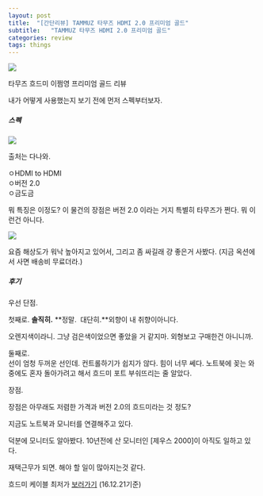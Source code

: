 ```yaml
---
layout: post
title:  "[간단리뷰] TAMMUZ 타무즈 HDMI 2.0 프리미엄 골드"
subtitle:   "TAMMUZ 타무즈 HDMI 2.0 프리미엄 골드"
categories: review
tags: things
---
```

[![](http://postfiles8.naver.net/20160929_103/zooqzqz_1475149219047IMcCk_JPEG/a4d8dfd8-1b65-432a-beb2-ae7d07c5f4da.jpg?type=w773)](#)


타무즈 흐드미 이쩜영 프리미엄 골드 리뷰  

내가 어떻게 사용했는지 보기 전에 먼저 스펙부터보자.  

##### 스펙

[![](http://postfiles9.naver.net/20160929_216/zooqzqz_1475151491693k0E8t_PNG/tammuz_hdmi.PNG?type=w773)](#)

출처는 다나와.  

ㅇHDMI to HDMI  
ㅇ버전 2.0  
ㅇ금도금  

뭐 특징은 이정도? 이 물건의 장점은 버전 2.0 이라는 거지 특별히 타무즈가 쩐다. 뭐 이런건 아니다.  

[![](http://postfiles8.naver.net/20160929_215/zooqzqz_1475151745519CMAUn_PNG/hdmi2.PNG?type=w773)](#)


요즘 해상도가 워낙 높아지고 있어서, 그리고 좀 싸길래 걍 좋은거 사봤다. (지금 옥션에서 사면 배송비 무료더라.)  


##### 후기

우선 단점.

첫째로.
**솔직히.** **정말.  대단히.**외향이 내 취향이아니다.  

오렌지색이라니. 그냥 검은색이었으면 좋았을 거 같지마. 외형보고 구매한건 아니니까.  

둘째로.  
선이 엄청 두꺼운 선인데. 컨트롤하기가 쉽지가 않다. 힘이 너무 쎄다. 노트북에 꽂는 와중에도 혼자 돌아가려고 해서 흐드미 포트 부숴뜨리는 줄 알았다.  

장점.  

장점은 아무래도 저렴한 가격과 버전 2.0의 흐드미라는 것 정도?  

지금도 노트북과 모니터를 연결해주고 있다.  

덕분에 모니터도 알아봤다. 10년전에 산 모니터인 [제우스 2000]이 아직도 일하고 있다.  

재택근무가 되면. 해야 할 일이 많아지는것 같다.  

흐드미 케이블 최저가 [보러가기](http://click.linkprice.com/click.php?m=11st&a=A100541291&l=9999&l_cd1=L&l_cd2=0&tu=http%3A%2F%2Fm.11st.co.kr%2FMW%2FProduct%2FproductBasicInfo.tmall%3FprdNo%3D1543422693%26trTypeCd%3D61%26trCtgrNo%3D950075 ) (16.12.21기준)
